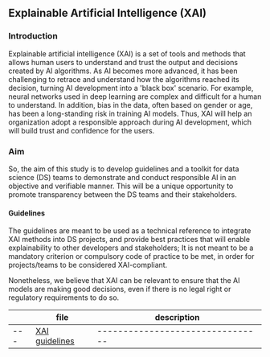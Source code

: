 ## Explainable Artificial Intelligence (XAI)

### Introduction
Explainable artificial intelligence (XAI) is a set of tools and methods that allows human users to understand and trust the output and decisions created by AI algorithms. As AI becomes more advanced, it has been challenging to retrace and understand how the algorithms reached its decision, turning AI development into a 'black box' scenario. For example, neural networks used in deep learning are complex and difficult for a human to understand. In addition, bias in the data, often based on gender or age, has been a long-standing risk in training AI models. Thus, XAI will help an organization adopt a responsible approach during AI development, which will build trust and confidence for the users. 

### Aim 
So, the aim of this study is to develop guidelines and a toolkit for data science (DS) teams to demonstrate and conduct responsible AI in an objective and verifiable manner. This will be a unique opportunity to promote transparency between the DS teams and their stakeholders.

#### Guidelines 
The guidelines are meant to be used as a technical reference to integrate XAI methods into DS projects, and provide best practices that will enable explainability to other developers and stakeholders; It is not meant to be a mandatory criterion or compulsory code of practice to be met, in order for projects/teams to be considered XAI-compliant. 

Nonetheless, we believe that XAI can be relevant to ensure that the AI models are making good decisions, even if there is no legal right or regulatory requirements to do so.


|   | file                          | description                    |
|---|-------------------------------|--------------------------------|
|---|[XAI guidelines ](https://github.com/doscsy12/ADI_projects/blob/main/XAI/XRAI%20Guidelines%20Document%20v2.pdf)  |--------------------------------|

